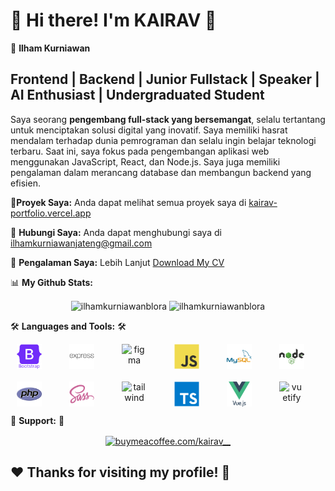 # 👋 Hi there! I'm KAIRAV 👋
🚀 **Ilham Kurniawan**
## Frontend | Backend | Junior Fullstack | Speaker | AI Enthusiast | Undergraduated Student 

Saya seorang **pengembang full-stack yang bersemangat**, selalu tertantang untuk menciptakan solusi digital yang inovatif. Saya memiliki hasrat mendalam terhadap dunia pemrograman dan selalu ingin belajar teknologi terbaru. Saat ini, saya fokus pada pengembangan aplikasi web menggunakan JavaScript, React, dan Node.js. Saya juga memiliki pengalaman dalam merancang database dan membangun backend yang efisien.

🚀**Proyek Saya:** Anda dapat melihat semua proyek saya di [kairav-portfolio.vercel.app](https://kairav-portfolio.vercel.app)

📧 **Hubungi Saya:** Anda dapat menghubungi saya di [ilhamkurniawanjateng@gmail.com](mailto:ilhamkurniawanjateng@gmail.com)

📄 **Pengalaman Saya:** Lebih Lanjut [Download My CV](https://drive.google.com/file/d/1573DzRVKJjYU38SiV46fQuuhlCancZB9/view?usp=drive_link)


📊 **My Github Stats:** 
<p align="center">
  <img align="center" src="https://github-readme-stats.vercel.app/api/top-langs?username=ilhamkurniawanblora&show_icons=true&locale=en&layout=compact" alt="ilhamkurniawanblora" />
  <img align="center" src="https://github-readme-streak-stats.herokuapp.com/?user=ilhamkurniawanblora&" alt="ilhamkurniawanblora" />
</p>

🛠️ **Languages and Tools:** 🛠️
<div align="center" style="display: flex; justify-content: center; flex-wrap: wrap; gap: 20px;">
 <img src="https://raw.githubusercontent.com/devicons/devicon/master/icons/bootstrap/bootstrap-plain-wordmark.svg" alt="bootstrap" width="40" height="40"/>  
 <img src="https://raw.githubusercontent.com/devicons/devicon/master/icons/express/express-original-wordmark.svg" alt="express" width="40" height="40"/>  
 <img src="https://www.vectorlogo.zone/logos/figma/figma-icon.svg" alt="figma" width="40" height="40"/>  
 <img src="https://raw.githubusercontent.com/devicons/devicon/master/icons/javascript/javascript-original.svg" alt="javascript" width="40" height="40"/>  
 <img src="https://raw.githubusercontent.com/devicons/devicon/master/icons/mysql/mysql-original-wordmark.svg" alt="mysql" width="40" height="40"/>  
 <img src="https://raw.githubusercontent.com/devicons/devicon/master/icons/nodejs/nodejs-original-wordmark.svg" alt="nodejs" width="40" height="40"/>  
 <img src="https://raw.githubusercontent.com/devicons/devicon/master/icons/php/php-original.svg" alt="php" width="40" height="40"/>  
 <img src="https://raw.githubusercontent.com/devicons/devicon/master/icons/sass/sass-original.svg" alt="sass" width="40" height="40"/>  
 <img src="https://www.vectorlogo.zone/logos/tailwindcss/tailwindcss-icon.svg" alt="tailwind" width="40" height="40"/>  
 <img src="https://raw.githubusercontent.com/devicons/devicon/master/icons/typescript/typescript-original.svg" alt="typescript" width="40" height="40"/>  
 <img src="https://raw.githubusercontent.com/devicons/devicon/master/icons/vuejs/vuejs-original-wordmark.svg" alt="vuejs" width="40" height="40"/>  
 <img src="https://bestofjs.org/logos/vuetify.svg" alt="vuetify" width="40" height="40"/>  
</div>



🙏 **Support:** 🙏
<p align="center"><a href="https://www.buymeacoffee.com/buymeacoffee.com/kairav__"> <img align="center" src="https://cdn.buymeacoffee.com/buttons/v2/default-yellow.png" height="50" width="210" alt="buymeacoffee.com/kairav__" /></a></p>

## ❤️ Thanks for visiting my profile! 🚀
